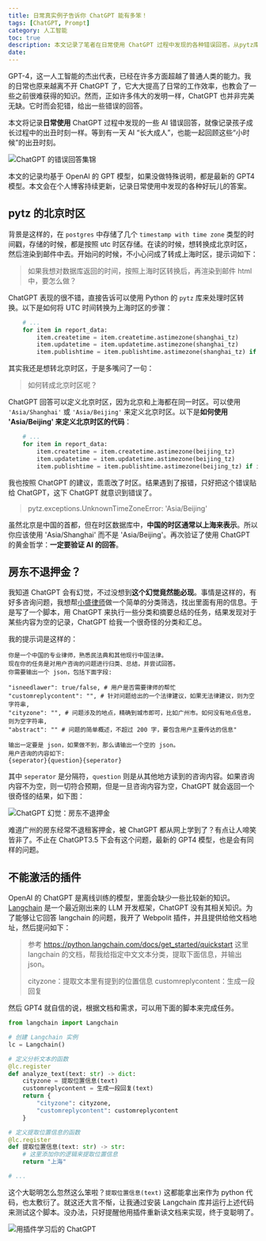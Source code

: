 ```yaml
---
title: 日常真实例子告诉你 ChatGPT 能有多笨！
tags: [ChatGPT, Prompt]
category: 人工智能
toc: true
description: 本文记录了笔者在日常使用 ChatGPT 过程中发现的各种错误回答。从pytz库的时区设置错误，到ChatGPT自编的房东不退押金案例，每一个案例都揭示了当前AI仍存在的理解误区。我们要做的就是，认识到 AI 的局限，并更好地利用 AI。
date: 
---
```


GPT-4，这一人工智能的杰出代表，已经在许多方面超越了普通人类的能力。我的日常也原来越离不开 ChatGPT 了，它大大提高了日常的工作效率，也教会了一些之前很难获得的知识。然而，正如许多伟大的发明一样，ChatGPT 也并非完美无缺。它时而会犯错，给出一些错误的回答。

本文将记录**日常使用** ChatGPT 过程中发现的一些 AI 错误回答，就像记录孩子成长过程中的出丑时刻一样。等到有一天 AI “长大成人”，也能一起回顾这些“小时候”的出丑时刻。

![ChatGPT 的错误回答集锦](https://slefboot-1251736664.cos.ap-beijing.myqcloud.com/20230817_not_smart_chatgpt_robot.png)

<!-- more -->

本文的记录均基于 OpenAI 的 GPT 模型，如果没做特殊说明，都是最新的 GPT4 模型。本文会在个人博客持续更新，记录日常使用中发现的各种好玩儿的答案。

## pytz 的北京时区

背景是这样的，在 `postgres` 中存储了几个 `timestamp with time zone` 类型的时间戳，存储的时候，都是按照 utc 时区存储。在读的时候，想转换成北京时区，然后渲染到邮件中去。开始问的时候，不小心问成了转成上海时区，提示词如下：

> 如果我想对数据库返回的时间，按照上海时区转换后，再渲染到邮件 html 中，要怎么做？

ChatGPT 表现的很不错，直接告诉可以使用 Python 的 `pytz` 库来处理时区转换。以下是如何将 UTC 时间转换为上海时区的步骤：

```python
    # ...
    for item in report_data:
        item.createtime = item.createtime.astimezone(shanghai_tz)
        item.updatetime = item.updatetime.astimezone(shanghai_tz)
        item.publishtime = item.publishtime.astimezone(shanghai_tz) if item.publishtime else None
```

其实我还是想转北京时区，于是多嘴问了一句：

> 如何转成北京时区呢？

 ChatGPT 回答可以定义北京时区，因为北京和上海都在同一时区。可以使用 `'Asia/Shanghai'` 或 `'Asia/Beijing'` 来定义北京时区。以下是**如何使用 'Asia/Beijing' 来定义北京时区的代码**：

```python
    # ...
    for item in report_data:
        item.createtime = item.createtime.astimezone(beijing_tz)
        item.updatetime = item.updatetime.astimezone(beijing_tz)
        item.publishtime = item.publishtime.astimezone(beijing_tz) if item.publishtime else None
```

我也按照 ChatGPT 的建议，乖乖改了时区。结果遇到了报错，只好把这个错误贴给 ChatGPT，这下 ChatGPT 就意识到错误了。

> pytz.exceptions.UnknownTimeZoneError: 'Asia/Beijing'

虽然北京是中国的首都，但在时区数据库中，**中国的时区通常以上海来表示**。所以你应该使用 'Asia/Shanghai' 而不是 'Asia/Beijing'。再次验证了使用 ChatGPT 的黄金哲学：**一定要验证 AI 的回答**。

## 房东不退押金？

我知道 ChatGPT 会有幻觉，不过没想到**这个幻觉竟然能必现**。事情是这样的，有好多咨询问题，我想帮[小盛律师](https://selfboot.cn/links)做一个简单的分类筛选，找出里面有用的信息。于是写了一个脚本，用 ChatGPT 来执行一些分类和摘要总结的任务，结果发现对于某些内容为空的记录，ChatGPT 给我一个很奇怪的分类和汇总。

我的提示词是这样的：

```shell
你是一个中国的专业律师，熟悉民法典和其他现行中国法律。
现在你的任务是对用户咨询的问题进行归类、总结，并尝试回答。
你需要输出一个 json，包括下面字段:

"isneedlawer": true/false, # 用户是否需要律师的帮忙
"customreplycontent": "", # 针对问题给出的一个法律建议，如果无法律建议，则为空字符串,
"cityzone": "", # 问题涉及的地点，精确到城市即可，比如广州市。如何没有地点信息，则为空字符串,
"abstract": "" # 问题的简单概述，不超过 200 字，要包含用户主要传达的信息"

输出一定要是 json，如果做不到，那么请输出一个空的 json。
用户咨询的内容如下:
{seperator}{question}{seperator}
```

其中 `seperator` 是分隔符，`question` 则是从其他地方读到的咨询内容。如果咨询内容不为空，则一切符合预期，但是一旦咨询内容为空，ChatGPT 就会返回一个很奇怪的结果，如下图：

![ChatGPT 幻觉：房东不退押金](https://slefboot-1251736664.cos.ap-beijing.myqcloud.com/20230821_not_smart_chatgpt.png)

难道广州的房东经常不退租客押金，被 ChatGPT 都从网上学到了？有点让人啼笑皆非了。不止在 ChatGPT3.5 下会有这个问题，最新的 GPT4 模型，也是会有同样的问题。

## 不能激活的插件

OpenAI 的 ChatGPT 是离线训练的模型，里面会缺少一些比较新的知识。[Langchain](https://python.langchain.com/docs/get_started/introduction.html) 是一个最近刚出来的 LLM 开发框架，ChatGPT 没有其相关知识。为了能够让它回答 langchain 的问题，我开了 Webpolit 插件，并且提供给他文档地址，然后提问如下：

> 参考 https://python.langchain.com/docs/get_started/quickstart 这里 langchain 的文档，帮我给指定中文文本分类，提取下面信息，并输出 json。
> 
> cityzone：提取文本里有提到的位置信息
> customreplycontent：生成一段回复

然后 GPT4 就自信的说，根据文档和需求，可以用下面的脚本来完成任务。

```python
from langchain import Langchain

# 创建 Langchain 实例
lc = Langchain()

# 定义分析文本的函数
@lc.register
def analyze_text(text: str) -> dict:
    cityzone = 提取位置信息(text)
    customreplycontent = 生成一段回复(text)
    return {
        "cityzone": cityzone,
        "customreplycontent": customreplycontent
    }

# 定义提取位置信息的函数
@lc.register
def 提取位置信息(text: str) -> str:
    # 这里添加你的逻辑来提取位置信息
    return "上海"

# ...
```

这个大聪明怎么忽然这么笨啦？`提取位置信息(text)` 这都能拿出来作为 python 代码，也太敷衍了。就这还大言不惭，让我通过安装 Langchain 库并运行上述代码来测试这个脚本。没办法，只好提醒他用插件重新读文档来实现，终于变聪明了。

![用插件学习后的 ChatGPT](https://slefboot-1251736664.cos.ap-beijing.myqcloud.com/20230821_not_smart_chatgpt_webpolit.png)

